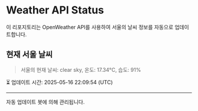 
# Weather API Status

이 리포지토리는 OpenWeather API를 사용하여 서울의 날씨 정보를 자동으로 업데이트합니다.

## 현재 서울 날씨
> 서울의 현재 날씨: clear sky, 온도: 17.34°C, 습도: 91%

⏳ 업데이트 시간: 2025-05-16 22:09:54 (UTC)

---
자동 업데이트 봇에 의해 관리됩니다.
